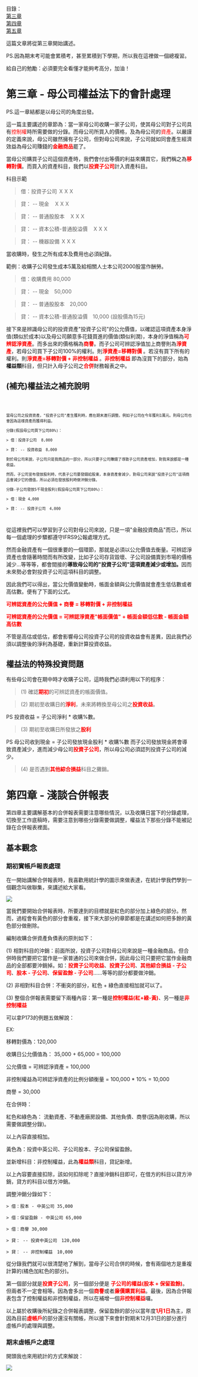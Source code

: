 目錄：<br>
  <a href="#1">第三章</a><br>
  <a href="#2">第四章</a><br>
  <a href="#3">第五章</a><br>

這篇文章將從第三章開始講述。

PS.因為期末考可能會累積考，甚至累積到下學期，所以我在這裡做一個總複習。

給自己的勉勵：必須要完全看懂才能夠考高分，加油！

 # 第三章 - 母公司權益法下的會計處理 
<a name="1"></a>
PS.這一章結都是以母公司的角度出發。

這一篇主要講述的章節為：當一家母公司收購一家子公司，使其母公司對子公司具有<span style="color:red">控制權</span>時所需要做的分錄。而母公司所買入的價格，及為母公司的<span style="color:red">資產</span>。以嚴謹的定義來說，母公司雖然擁有子公司，但對母公司來說，子公司就如同會產生經濟效益為母公司賺錢的<span style="color:red"><b>金融商品</b></span>罷了。

當母公司購買子公司這個資產時，我們會付出等價的利益來購買它，我們稱之為<span style="color:red"><b>移轉對價</b></span>。而買入的資產科目，我們以<span style="color:red"><b>投資子公司</b></span>計入資產科目。

科目示範

> 借：投資子公司 ＸＸＸ

> 貸： -- 現金　ＸＸＸ

> 貸： -- 普通股股本　ＸＸＸ

> 貸： -- 資本公積-普通股溢價　ＸＸＸ

> 貸： -- 機器設備  ＸＸＸ

當收購時，發生之所有成本及費用也必須紀錄。

範例：收購子公司發生成本5萬及給相關人士本公司2000股當作酬勞。

> 借：收購費用 80,000

> 貸： -- 現金　50,000

> 貸： -- 普通股股本　20,000

> 貸： -- 資本公積-普通股溢價　10,000 (設股價為15元)

接下來是辨識母公司的投資資產"投資子公司"的公允價值，以確認這項資產本身淨值(類似於成本)以及母公司願意多花錢買進的價值(類似利潤)，本身的淨值稱為<span style="color:red"><b>可辨認淨資產</b></span>。而多出來的價格稱為<span style="color:red"><b>商譽</b></span>。而子公司可辨認淨值加上商譽則為<span style="color:red"><b>淨資產</b></span>，若母公司買下子公司100%的權利。則<span style="color:red"><b>淨資產=移轉對價 </b></span>。若沒有買下所有的權利。則<span style="color:red"><b>淨資產=移轉對價 + 非控制權益 </b></span>。<span style="color:red"><b>非控制權益 </b></span>即為沒買下的部分，始為<b>權益類</b>科目，但只計入母子公司之<span style="color:red"><b>合併</b></span>財務報表之中。

  ## (補充)權益法之補充說明
<code>

    當母公司之投資資產，"投資子公司"產生獲利時，應在期末進行調整。例如子公司在今年獲利1萬元。則母公司也會因為這樣資產而獲得利益。

    分錄(假設母公司買下公司80%)：

    > 借：投資子公司  8,000

    > 貸： -- 投資收益　8,000

    對於母公司來說，子公司只是我商品的一部分，所以只要子公司賺錢了導致子公司資產增加，對我來說都是一種收益。

    然而，子公司宣布發放股利時，代表子公司要發錢給股東，本身資產會減少，對母公司來說"投資子公司"這項商品會減少它的價值，所以必須在發放股利時做沖銷分錄。
    
    分錄-子公司發放5千現金股利(假設母公司買下公司80%)：

    > 借：現金 4,000

    > 貸： -- 投資子公司　4,000
</code>

從這裡我們可以學習到子公司對母公司來說，只是一項"金融投資商品"而已，所以每一個處理的步驟都遵守IFRS9公報處理方式。

然而金融資產有一個很重要的一個環節，那就是必須以公允價值去衡量。可辨認淨資產也會隨著時間而有所改變，比如子公司存貨毀壞、子公司設備賣到市場的價格減少...等等等，都會間接的<b>導致母公司的"投資子公司"這項資產減少或增加。</b>因而未來勢必會對投資子公司這項科目的調整。

因此我們可以得出，當公允價值變動時，帳面金額與公允價值就會產生低估數或者高估數。便有了下面的公式。

<span style="color:red"><b>可辨認資產的公允價值 + 商譽 = 移轉對價 + 非控制權益</b></span>

<span style="color:red"><b>可辨認資產的公允價值 = 可辨認淨資產"帳面價值" + 帳面金額低估數 - 帳面金額高估數</b></span>

不管是高估或低估，都會影響母公司投資子公司的投資收益會有差異，因此我們必須以調整後的淨利為基礎，重新計算投資收益。

##  權益法的特殊投資問題

有些母公司會在期中時才收購子公司，這時我們必須利用以下的程序：

> (1) 確認<span style="color:red"><b>期初</b></span>的可辨認資產的帳面價值。


> (2) 期初至收購日的<span style="color:red"><b>淨利</b></span>，未來將轉換至母公司之<span style="color:red"><b>投資收益</b></span>。

PS 投資收益 = 子公司淨利 * 收購%數。

> (3) 期初至收購日所發放之<span style="color:red"><b>股利</b></span>

PS 母公司收到現金 = 子公司發放現金股利 * 收購%數
而子公司發放現金將會導致資產減少，進而減少母公司<span style="color:red"><b>投資子公司</b></span>，所以母公司必須認列投資子公司的減少。

> (4) 是否遇到<span style="color:red"><b>其他綜合損益</b></span>科目之攤銷。


# 第四章 - 淺談合併報表
<a name="2"></a>

第四章主要講解基本的合併報表需要注意哪些情況，以及收購日當下的分錄處理，切換至工作底稿時，需要注意到哪些分錄需要做調整，權益法下那些分錄不能被記錄在合併報表裡面。


## 基本觀念

### 期初實帳戶報表處理

在一開始講解合併報表時，我喜歡用統計學的圖示來做表達，在統計學我們學到一個觀念叫做聯集，來講述給大家看。

<!-- <a href="http://imgbox.com/SYMhiG61" target="_blank"><img src="https://thumbs2.imgbox.com/7a/dd/SYMhiG61_t.png" alt="image host"/></a> -->

<a href="www"><img src="./實帳戶.png"></a>


當我們要開始合併報表時，所要達到的目標就是紅色的部分加上綠色的部分。然而，過程會有黃色的部分會重複，接下來大部分的章節都是在講述如何把多餘的黃色部分做刪除。

編制收購合併資產負債表的原則如下：

(1) 相對科目的沖銷：前面所說，投資子公司對母公司來說是一種金融商品，但合併時我們要把它當作是一家普通的公司來做合併，因此母公司只要把它當作金融商品的全部都要沖銷掉。如：<span style="color:red"><b>投資子公司收益</b></span>、<span style="color:red"><b>投資子公司</b></span >、<span style="color:red"><b>其他綜合損益 - 子公司</b></span>、<span style="color:red"><b>股本 - 子公司</b></span>、<span style="color:red"><b>保留盈餘 - 子公司</b></span>......等等的部分都要做沖銷。

(2) 非相對科目合併：不衝突的部分，紅色 + 綠色直接相加就可以了。

(3) 整個合併報表需要留下兩種內容：第一種是<span style="color:red"><b>控制權益(紅+綠-黃)</b></span >、另一種是<span style="color:red"><b>非控制權益</b></span >

可以拿P173的例題五做解說：

EX:

移轉對價為：120,000

收購日公允價值為： 35,000 + 65,000 = 100,000

公允價值 = 可辨認淨資產 = 100,000

非控制權益為可辨認淨資產的比例分額衡量 = 100,000 * 10% = 10,000

商譽 = 30,000

在合併時：

紅色和綠色為： 流動資產、不動產廠房設備、其他負債、商譽(因為剛收購，所以需要做調整分錄)。

以上內容直接相加。

黃色為：投資中英公司、子公司股本、子公司保留盈餘。

並新增科目：非控制權益，此為<span style="color:red"><b>權益類</b></span >科目，貸記新增。

以上內容要直接扣除，該如何扣除呢？直接沖銷科目即可，在借方的科目以貸方沖銷，貸方的科目以借方沖銷。

調整沖銷分錄如下：

    > 借：股本 - 中英公司 35,000

    > 借：保留盈餘 - 中英公司 65,000

    > 借：商譽 30,000

    > 貸： -- 投資中英公司　120,000

    > 貸： -- 非控制權益　10,000

從分錄我們就可以很清楚地了解到，當母子公司合併的時候，會有兩個地方是重複計算的(橘色加紅色的部分)。

第一個部分就是<span style="color:red"><b>投資子公司</b></span>，另一個部分便是
<span style="color:red"><b>子公司的權益(股本 + 保留盈餘)</b></span>。但兩者不一定會相等。因為會多出一個<span style="color:red"><b>商譽</b></span>或者<span style="color:red"><b>廉價購買利益</b></span>。最後，因為合併報表包含了控制權益和非控制權益，所以在補增一個<span style="color:red"><b>非控制權益</b></span>囉。


以上屬於收購後所紀錄之合併報表調整，保留盈餘的部分以當年度<span style="color:red"><b>1月1日</b></span>為主，原因為目前<span style="color:red"><b>虛帳戶</b></span>的部分還沒有關帳，所以接下來會針對期末12月31日的部分進行虛帳戶的處理與調整。

### 期末虛帳戶之處理

開頭我也來用統計的方式來解說：

<img src="虛帳戶.png">